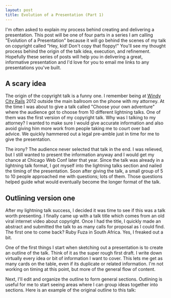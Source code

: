 ```yaml
---
layout: post
title: Evolution of a Presentation (Part 1)
---
```


I'm often asked to explain my process behind creating and delivering a presentation. This post will be one of four parts in a series I am calling "Evolution of a Presentation" because it will go behind the scenes of my talk on copyright called "Hey, kid! Don't copy that floppy!" You'll see my thought process behind the origin of the talk idea, execution, and refinement. Hopefully these series of posts will help you in delivering a great, informative presentation and I'd love for you to email me links to any presentations you've built.

## A scary idea

The origin of the copyright talk is a funny one. I remember being at [Windy City Rails](https://windycityrails.com/) 2012 outside the main ballroom on the phone with my attorney. At the time I was about to give a talk called "Choose your own adventure" where the audience got to choose from 10 different lightning talks. One of them was the first version of my copyright talk. Why was I talking to my attorney? I wanted to make sure I would give accurate information and also avoid giving him more work from people taking me to court over bad advice. We quickly hammered out a legal pre-amble just in time for me to give the presentation.

The irony? The audience never selected that talk in the end. I was relieved, but I still wanted to present the information anyway and I would get my chance at Chicago Web Conf later that year. Since the talk was already in a lightning talk format, I got myself into the lightning talks section and nailed the timing of the presentation. Soon after giving the talk, a small group of 5 to 10 people approached me with questions; lots of them. Those questions helped guide what would eventually become the longer format of the talk.

## Outlining version one

After my lightning talk success, I decided it was time to see if this was a talk worth presenting. I finally came up with a talk title which comes from an old viral internet video about copyright. Once I had the title, I quickly made an abstract and submitted the talk to as many calls for proposal as I could find. The first one to come back? Ruby Fuza in South Africa. Yes, I freaked out a bit.

One of the first things I start when sketching out a presentation is to create an outline of the talk. Think of it as the super rough first draft. I write down virtually every idea or bit of information I want to cover. This lets me get as many cards on the table, even if its duplicate or related information. I'm not working on timing at this point, but more of the general flow of content.

Next, I'll edit and organize the outline to form general sections. Outlining is useful for me to start seeing areas where I can group ideas together into sections. Here is an example of the original outline to this talk:
